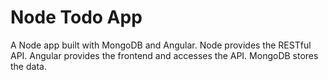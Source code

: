 # Node Todo App

A Node app built with MongoDB and Angular.
Node provides the RESTful API. Angular provides the frontend and accesses the API. MongoDB stores the data.

